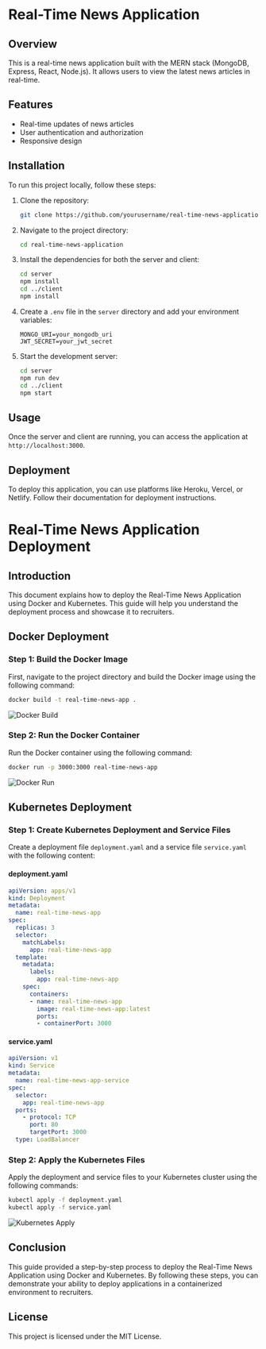 # Real-Time News Application

## Overview
This is a real-time news application built with the MERN stack (MongoDB, Express, React, Node.js). It allows users to view the latest news articles in real-time.

## Features
- Real-time updates of news articles
- User authentication and authorization
- Responsive design

## Installation
To run this project locally, follow these steps:

1. Clone the repository:
    ```bash
    git clone https://github.com/yourusername/real-time-news-application.git
    ```

2. Navigate to the project directory:
    ```bash
    cd real-time-news-application
    ```

3. Install the dependencies for both the server and client:
    ```bash
    cd server
    npm install
    cd ../client
    npm install
    ```

4. Create a `.env` file in the `server` directory and add your environment variables:
    ```env
    MONGO_URI=your_mongodb_uri
    JWT_SECRET=your_jwt_secret
    ```

5. Start the development server:
    ```bash
    cd server
    npm run dev
    cd ../client
    npm start
    ```

## Usage
Once the server and client are running, you can access the application at `http://localhost:3000`.

## Deployment
To deploy this application, you can use platforms like Heroku, Vercel, or Netlify. Follow their documentation for deployment instructions.

# Real-Time News Application Deployment

## Introduction
This document explains how to deploy the Real-Time News Application using Docker and Kubernetes. This guide will help you understand the deployment process and showcase it to recruiters.

## Docker Deployment

### Step 1: Build the Docker Image
First, navigate to the project directory and build the Docker image using the following command:
```sh
docker build -t real-time-news-app .
```
![Docker Build](./images/docker-build.png)

### Step 2: Run the Docker Container
Run the Docker container using the following command:
```sh
docker run -p 3000:3000 real-time-news-app
```
![Docker Run](./images/docker-run.png)

## Kubernetes Deployment

### Step 1: Create Kubernetes Deployment and Service Files
Create a deployment file `deployment.yaml` and a service file `service.yaml` with the following content:

#### deployment.yaml
```yaml
apiVersion: apps/v1
kind: Deployment
metadata:
  name: real-time-news-app
spec:
  replicas: 3
  selector:
    matchLabels:
      app: real-time-news-app
  template:
    metadata:
      labels:
        app: real-time-news-app
    spec:
      containers:
      - name: real-time-news-app
        image: real-time-news-app:latest
        ports:
        - containerPort: 3000
```

#### service.yaml
```yaml
apiVersion: v1
kind: Service
metadata:
  name: real-time-news-app-service
spec:
  selector:
    app: real-time-news-app
  ports:
    - protocol: TCP
      port: 80
      targetPort: 3000
  type: LoadBalancer
```

### Step 2: Apply the Kubernetes Files
Apply the deployment and service files to your Kubernetes cluster using the following commands:
```sh
kubectl apply -f deployment.yaml
kubectl apply -f service.yaml
```
![Kubernetes Apply](./images/kubernetes-apply.png)

## Conclusion
This guide provided a step-by-step process to deploy the Real-Time News Application using Docker and Kubernetes. By following these steps, you can demonstrate your ability to deploy applications in a containerized environment to recruiters.

## License
This project is licensed under the MIT License.
